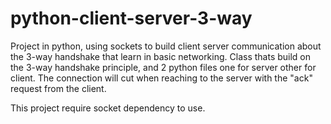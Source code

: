# python-client-server-3-way
Project in python, using sockets to build client server communication about the 3-way handshake that learn in basic networking.
Class thats build on the 3-way handshake principle, and 2 python files one for server other for client.
The connection will cut when reaching to the server with the "ack" request from the client.

This project require socket dependency to use.
